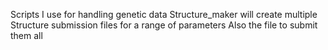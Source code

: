 Scripts I use for handling genetic data
Structure_maker will create multiple Structure submission files for a range of parameters
Also the file to submit them all
